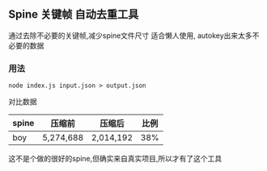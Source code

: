 ## Spine 关键帧 自动去重工具

通过去除不必要的关键帧,减少spine文件尺寸
适合懒人使用, autokey出来太多不必要的数据

### 用法
    node index.js input.json > output.json

对比数据

| spine | 压缩前 | 压缩后 | 比例 |
| ------ | ------ | ------ | ------ |
|boy|5,274,688|2,014,192| 38%|

这不是个做的很好的spine,但确实来自真实项目,所以才有了这个工具
